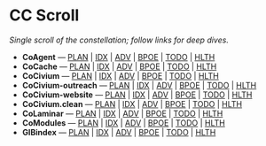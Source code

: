 # CC Scroll

_Single scroll of the constellation; follow links for deep dives._

- **CoAgent** — [PLAN](C:/Users/Chris/Documents/GitHub/CoAgent/docs/plan/MasterPlan.md) | [IDX](C:/Users/Chris/Documents/GitHub/CoAgent/docs/index/README.md) | [ADV](C:/Users/Chris/Documents/GitHub/CoAgent/docs/index/ADVICE-INDEX.md) | [BPOE](C:/Users/Chris/Documents/GitHub/CoAgent/docs/status/BPOE.md) | [TODO](C:/Users/Chris/Documents/GitHub/CoAgent/docs/index/TODO-INDEX.md) | [HLTH](C:/Users/Chris/Documents/GitHub/CoAgent/docs/status/HEALTH.md)
- **CoCache** — [PLAN](docs/plan/MasterPlan.md) | [IDX](docs/index/README.md) | [ADV](docs/index/ADVICE-INDEX.md) | [BPOE](docs/status/BPOE.md) | [TODO](docs/index/TODO-INDEX.md) | [HLTH](docs/status/HEALTH.md)
- **CoCivium** — [PLAN](C:/Users/Chris/Documents/GitHub/CoCivium/docs/plan/MasterPlan.md) | [IDX](C:/Users/Chris/Documents/GitHub/CoCivium/docs/index/README.md) | [ADV](C:/Users/Chris/Documents/GitHub/CoCivium/docs/index/ADVICE-INDEX.md) | [BPOE](C:/Users/Chris/Documents/GitHub/CoCivium/docs/status/BPOE.md) | [TODO](C:/Users/Chris/Documents/GitHub/CoCivium/docs/index/TODO-INDEX.md) | [HLTH](C:/Users/Chris/Documents/GitHub/CoCivium/docs/status/HEALTH.md)
- **CoCivium-outreach** — [PLAN](C:/Users/Chris/Documents/GitHub/CoCivium-outreach/docs/plan/MasterPlan.md) | [IDX](C:/Users/Chris/Documents/GitHub/CoCivium-outreach/docs/index/README.md) | [ADV](C:/Users/Chris/Documents/GitHub/CoCivium-outreach/docs/index/ADVICE-INDEX.md) | [BPOE](C:/Users/Chris/Documents/GitHub/CoCivium-outreach/docs/status/BPOE.md) | [TODO](C:/Users/Chris/Documents/GitHub/CoCivium-outreach/docs/index/TODO-INDEX.md) | [HLTH](C:/Users/Chris/Documents/GitHub/CoCivium-outreach/docs/status/HEALTH.md)
- **CoCivium-website** — [PLAN](C:/Users/Chris/Documents/GitHub/CoCivium-website/docs/plan/MasterPlan.md) | [IDX](C:/Users/Chris/Documents/GitHub/CoCivium-website/docs/index/README.md) | [ADV](C:/Users/Chris/Documents/GitHub/CoCivium-website/docs/index/ADVICE-INDEX.md) | [BPOE](C:/Users/Chris/Documents/GitHub/CoCivium-website/docs/status/BPOE.md) | [TODO](C:/Users/Chris/Documents/GitHub/CoCivium-website/docs/index/TODO-INDEX.md) | [HLTH](C:/Users/Chris/Documents/GitHub/CoCivium-website/docs/status/HEALTH.md)
- **CoCivium.clean** — [PLAN](C:/Users/Chris/Documents/GitHub/CoCivium.clean/docs/plan/MasterPlan.md) | [IDX](C:/Users/Chris/Documents/GitHub/CoCivium.clean/docs/index/README.md) | [ADV](C:/Users/Chris/Documents/GitHub/CoCivium.clean/docs/index/ADVICE-INDEX.md) | [BPOE](C:/Users/Chris/Documents/GitHub/CoCivium.clean/docs/status/BPOE.md) | [TODO](C:/Users/Chris/Documents/GitHub/CoCivium.clean/docs/index/TODO-INDEX.md) | [HLTH](C:/Users/Chris/Documents/GitHub/CoCivium.clean/docs/status/HEALTH.md)
- **CoLaminar** — [PLAN](C:/Users/Chris/Documents/GitHub/CoLaminar/docs/plan/MasterPlan.md) | [IDX](C:/Users/Chris/Documents/GitHub/CoLaminar/docs/index/README.md) | [ADV](C:/Users/Chris/Documents/GitHub/CoLaminar/docs/index/ADVICE-INDEX.md) | [BPOE](C:/Users/Chris/Documents/GitHub/CoLaminar/docs/status/BPOE.md) | [TODO](C:/Users/Chris/Documents/GitHub/CoLaminar/docs/index/TODO-INDEX.md) | [HLTH](C:/Users/Chris/Documents/GitHub/CoLaminar/docs/status/HEALTH.md)
- **CoModules** — [PLAN](C:/Users/Chris/Documents/GitHub/CoModules/docs/plan/MasterPlan.md) | [IDX](C:/Users/Chris/Documents/GitHub/CoModules/docs/index/README.md) | [ADV](C:/Users/Chris/Documents/GitHub/CoModules/docs/index/ADVICE-INDEX.md) | [BPOE](C:/Users/Chris/Documents/GitHub/CoModules/docs/status/BPOE.md) | [TODO](C:/Users/Chris/Documents/GitHub/CoModules/docs/index/TODO-INDEX.md) | [HLTH](C:/Users/Chris/Documents/GitHub/CoModules/docs/status/HEALTH.md)
- **GIBindex** — [PLAN](C:/Users/Chris/Documents/GitHub/GIBindex/docs/plan/MasterPlan.md) | [IDX](C:/Users/Chris/Documents/GitHub/GIBindex/docs/index/README.md) | [ADV](C:/Users/Chris/Documents/GitHub/GIBindex/docs/index/ADVICE-INDEX.md) | [BPOE](C:/Users/Chris/Documents/GitHub/GIBindex/docs/status/BPOE.md) | [TODO](C:/Users/Chris/Documents/GitHub/GIBindex/docs/index/TODO-INDEX.md) | [HLTH](C:/Users/Chris/Documents/GitHub/GIBindex/docs/status/HEALTH.md)
